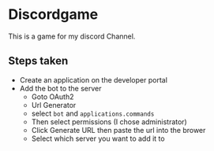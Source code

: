 # Discordgame
This is a game for my discord Channel.

## Steps taken
- Create an application on the developer portal
- Add the bot to the server
    - Goto OAuth2
    - Url Generator
    - select `bot` and `applications.commands` 
    - Then select permissions (I chose administrator)
    - Click Generate URL then paste the url into the brower
    - Select which server you want to add it to

